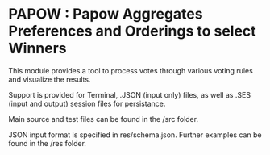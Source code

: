 # PAPOW : Papow Aggregates Preferences and Orderings to select Winners

This module provides a tool to process votes through various voting rules and visualize the results.

Support is provided for Terminal, .JSON (input only) files, as well as .SES (input and output) session files for persistance.

Main source and test files can be found in the /src folder.

JSON input format is specified in res/schema.json. Further examples can be found in the /res folder.
